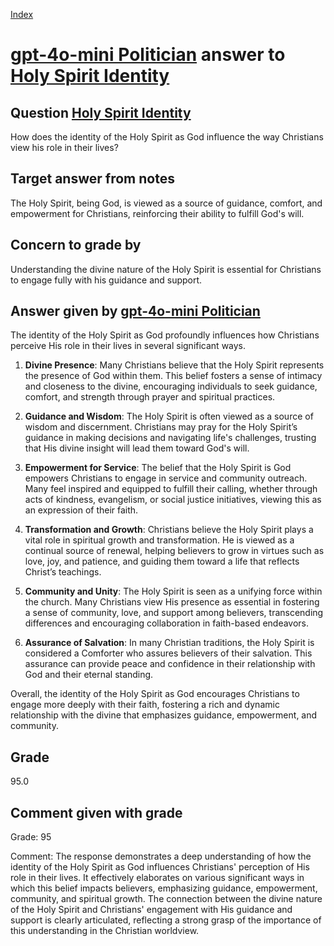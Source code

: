 
[Index](../../index.md)
# [gpt-4o-mini Politician](../../answering_models/gpt-4o-mini_Politician.md) answer to [Holy Spirit Identity](../../questions/Holy_Spirit_Identity.md)

## Question [Holy Spirit Identity](../../questions/Holy_Spirit_Identity.md)
How does the identity of the Holy Spirit as God influence the way Christians view his role in their lives?

## Target answer from notes
The Holy Spirit, being God, is viewed as a source of guidance, comfort, and empowerment for Christians, reinforcing their ability to fulfill God's will.

## Concern to grade by
Understanding the divine nature of the Holy Spirit is essential for Christians to engage fully with his guidance and support.

## Answer given by [gpt-4o-mini Politician](../../answering_models/gpt-4o-mini_Politician.md)
The identity of the Holy Spirit as God profoundly influences how Christians perceive His role in their lives in several significant ways.

1. **Divine Presence**: Many Christians believe that the Holy Spirit represents the presence of God within them. This belief fosters a sense of intimacy and closeness to the divine, encouraging individuals to seek guidance, comfort, and strength through prayer and spiritual practices.

2. **Guidance and Wisdom**: The Holy Spirit is often viewed as a source of wisdom and discernment. Christians may pray for the Holy Spirit’s guidance in making decisions and navigating life's challenges, trusting that His divine insight will lead them toward God's will.

3. **Empowerment for Service**: The belief that the Holy Spirit is God empowers Christians to engage in service and community outreach. Many feel inspired and equipped to fulfill their calling, whether through acts of kindness, evangelism, or social justice initiatives, viewing this as an expression of their faith.

4. **Transformation and Growth**: Christians believe the Holy Spirit plays a vital role in spiritual growth and transformation. He is viewed as a continual source of renewal, helping believers to grow in virtues such as love, joy, and patience, and guiding them toward a life that reflects Christ’s teachings.

5. **Community and Unity**: The Holy Spirit is seen as a unifying force within the church. Many Christians view His presence as essential in fostering a sense of community, love, and support among believers, transcending differences and encouraging collaboration in faith-based endeavors.

6. **Assurance of Salvation**: In many Christian traditions, the Holy Spirit is considered a Comforter who assures believers of their salvation. This assurance can provide peace and confidence in their relationship with God and their eternal standing.

Overall, the identity of the Holy Spirit as God encourages Christians to engage more deeply with their faith, fostering a rich and dynamic relationship with the divine that emphasizes guidance, empowerment, and community.

## Grade
95.0

## Comment given with grade
Grade: 95

Comment: The response demonstrates a deep understanding of how the identity of the Holy Spirit as God influences Christians' perception of His role in their lives. It effectively elaborates on various significant ways in which this belief impacts believers, emphasizing guidance, empowerment, community, and spiritual growth. The connection between the divine nature of the Holy Spirit and Christians' engagement with His guidance and support is clearly articulated, reflecting a strong grasp of the importance of this understanding in the Christian worldview.
